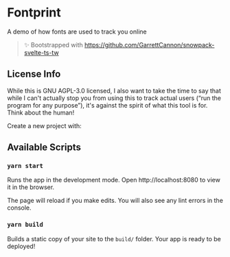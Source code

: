 # Fontprint

A demo of how fonts are used to track you online

> ✨ Bootstrapped with https://github.com/GarrettCannon/snowpack-svelte-ts-tw

## License Info

While this is GNU AGPL-3.0 licensed, I also want to take the time to say that while I can't actually stop you from using this to track actual users (“run the program for any purpose”), it's against the spirit of what this tool is for. Think about the human!

Create a new project with:

## Available Scripts

### `yarn start`

Runs the app in the development mode.
Open http://localhost:8080 to view it in the browser.

The page will reload if you make edits.
You will also see any lint errors in the console.

### `yarn build`

Builds a static copy of your site to the `build/` folder.
Your app is ready to be deployed!
